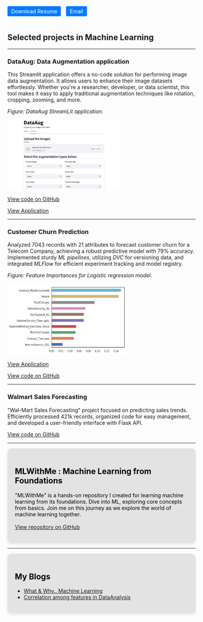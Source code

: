 <div style="padding-right: 10px; padding-bottom: 20px; padding-top: 10px; border-radius: 5px;">
      <a href="#" style="background-color: #007bff; color: #fff; padding: 5px 10px; text-decoration: none; border-radius: 3px; margin-right: 10px;" target="_blank">Download Resume</a>
      <a href="mailto:vgovardhanvarma.vh@gmail.com" style="background-color: #007bff; color: #fff; padding: 5px 10px; text-decoration: none; border-radius: 3px;" target="_blank">Email</a>
      
</div>
    
## Selected projects in Machine Learning

***
### DataAug: Data Augmentation application 

This Streamlit application offers a no-code solution for performing image data augmentation. It allows users to enhance their image datasets effortlessly. Whether you're a researcher, developer, or data scientist, this tool makes it easy to apply traditional augmentation techniques like rotation, cropping, zooming, and more.

*Figure: DataAug StreamLit application.*

<img src="images/dataaug.jpg" width = "300" height = "187" />

[View code on GitHub](https://github.com/govardhanvembadi/DataAugmentationApp)

[View Application](https://dataaug.streamlit.app/)

---
### Customer Churn Prediction

Analyzed 7043 records with 21 attributes to forecast customer churn for a Telecom Company, achieving a robust predictive model with 79% accuracy. Implemented sturdy *ML pipelines*, utilizing *DVC* for versioning data, and integrated *MLFlow* for efficient experiment tracking and model registry.


*Figure: Feature Importances for Logistic regression model.*

<img src="images/Churn_featureImp.png" width = "320" height = "190" />


[View Application](https://appapppy-yq4zcdcq8wnggnqtk93bff.streamlit.app/)

[View code on GitHub](https://github.com/govardhanvembadi/CustomerChurn)

---
### Walmart Sales Forecasting

"Wal-Mart Sales Forecasting" project focused on predicting sales trends. Efficiently processed 421k records, organized code for easy management, and developed a user-friendly interface with Flask API.

[View code on GitHub](https://github.com/govardhanvembadi/SalesForecasting)

---





<div style="color: black; background-color: rgb(227, 227, 227); padding: 20px; border-radius: 10px; box-shadow: 0 4px 8px rgba(0, 0, 0, 0.1);">

<h2>MLWithMe : Machine Learning from Foundations </h2>  
 
"MLWithMe" is a hands-on repository I created for learning machine learning from its foundations. Dive into ML, exploring core concepts from basics. Join me on this journey as we explore the world of machine learning together.
<br><br>
<a href = "https://github.com/govardhanvembadi/MlWithMe">View repository on GitHub</a>

</div>  

---

<div style="color: black; background-color: rgb(227, 227, 227); padding: 20px; border-radius: 10px; box-shadow: 0 4px 8px rgba(0, 0, 0, 0.1);">

<h2>My Blogs</h2>
<ul>
  <li> <a href="https://govardhan211103.medium.com/what-why-machine-learning-b5816bc8c262">What & Why.. Machine Learning</a></li>
  <li> <a href="https://govardhan211103.medium.com/correlation-among-features-and-between-feature-output-label-intuition-and-implementation-1fe66a1332a9"> Correlation among features in DataAnalysis</a></li>
</ul>

</div>
